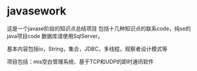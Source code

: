 # javasework
这是一个javase阶段的知识点总结项目
包括十几种知识点的联系code，纯se的java项目code
数据库请使用SqlServer。

基本内容包括io，String，集合，JDBC，多线程，观察者设计模式等

项目包括：mis空白管理系统、基于TCP和UDP的即时通讯软件
